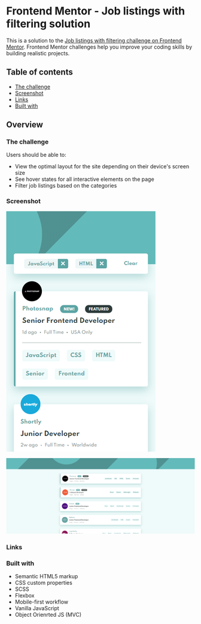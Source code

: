 # Frontend Mentor - Job listings with filtering solution

This is a solution to the [Job listings with filtering challenge on Frontend Mentor](https://www.frontendmentor.io/challenges/job-listings-with-filtering-ivstIPCt). Frontend Mentor challenges help you improve your coding skills by building realistic projects. 

## Table of contents
  - [The challenge](#the-challenge)
  - [Screenshot](#screenshot)
  - [Links](#links)
  - [Built with](#built-with)


## Overview

### The challenge

Users should be able to:

- View the optimal layout for the site depending on their device's screen size
- See hover states for all interactive elements on the page
- Filter job listings based on the categories

### Screenshot

![](https://github.com/mRutkowski99/static-job-listing/blob/bac44a1c845f75a8dd78d4ea369e07e203639bb6/FireShot%20Capture%20003%20-%20Frontend%20Mentor%20-%20Job%20Listings%20-%20127.0.0.1.png)

![](https://github.com/mRutkowski99/static-job-listing/blob/e3b8858de5763ae5265bdc6f95c1b0c06a7139eb/FireShot%20Capture%20004%20-%20Frontend%20Mentor%20-%20Job%20Listings%20-%20127.0.0.1.png)


### Links

<!-- - Live Site URL: [Add live site URL here](https://your-live-site-url.com) -->

### Built with

- Semantic HTML5 markup
- CSS custom properties
- SCSS
- Flexbox
- Mobile-first workflow
- Vanilla JavaScript
- Object Orienrted JS (MVC)

